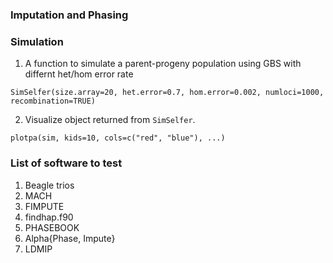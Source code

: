 ### Imputation and Phasing


### Simulation

1. A function to simulate a parent-progeny population using GBS with differnt het/hom error rate

```
SimSelfer(size.array=20, het.error=0.7, hom.error=0.002, numloci=1000, recombination=TRUE)
```

2. Visualize object returned from `SimSelfer`.

```
plotpa(sim, kids=10, cols=c("red", "blue"), ...)
```

### List of software to test

1. Beagle trios
2. MACH
3. FIMPUTE
4. findhap.f90
5. PHASEBOOK
6. Alpha{Phase, Impute}
7. LDMIP




